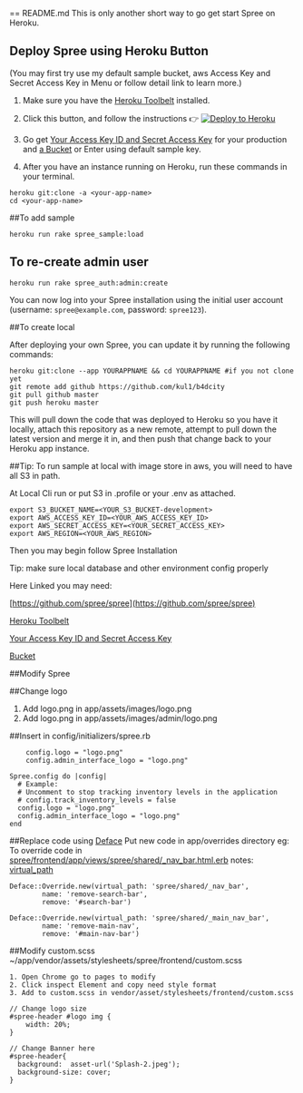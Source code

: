 == README.md
This is only another short way to go get start Spree on Heroku. 

## Deploy Spree using Heroku Button
(You may first try use my default sample bucket, aws Access Key and Secret Access Key in Menu or follow detail link to learn more.)

1. Make sure you have the [Heroku Toolbelt](https://toolbelt.heroku.com) installed.

2. Click this button, and follow the instructions :point_right: [![Deploy to Heroku](https://www.herokucdn.com/deploy/button.svg)](https://heroku.com/deploy)

3. Go get [Your Access Key ID and Secret Access Key](http://docs.aws.amazon.com/AWSSimpleQueueService/latest/SQSGettingStartedGuide/AWSCredentials.html) for your production and [a Bucket](http://docs.aws.amazon.com/AmazonS3/latest/gsg/CreatingABucket.html) or Enter using default sample key.

4. After you have an instance running on Heroku, run these commands in your terminal.


```
heroku git:clone -a <your-app-name>
cd <your-app-name>
```
##To add sample

```
heroku run rake spree_sample:load
```
## To re-create admin user
```
heroku run rake spree_auth:admin:create
```

You can now log into your Spree installation using the initial user account (username: `spree@example.com`,  password: `spree123`).


##To create local

After deploying your own Spree, you can update it by running the following commands:
```
heroku git:clone --app YOURAPPNAME && cd YOURAPPNAME #if you not clone yet
git remote add github https://github.com/kul1/b4dcity
git pull github master 
git push heroku master
```

This will pull down the code that was deployed to Heroku so you have it locally, attach this repository as a new remote, attempt to pull down the latest version and merge it in, and then push that change back to your Heroku app instance.



##Tip:
To run sample at local with image store in aws, you will need to have all S3 in path.

At Local Cli run or put S3 in .profile or your .env as attached.


```
export S3_BUCKET_NAME=<YOUR_S3_BUCKET-development> 
export AWS_ACCESS_KEY_ID=<YOUR_AWS_ACCESS_KEY_ID> 
export AWS_SECRET_ACCESS_KEY=<YOUR_SECRET_ACCESS_KEY> 
export AWS_REGION=<YOUR_AWS_REGION>
```

Then you may begin follow Spree Installation

Tip: make sure local database and other environment config properly  

Here Linked you may need:

   [https://github.com/spree/spree](https://github.com/spree/spree)

   [Heroku Toolbelt](https://toolbelt.heroku.com)

   [Your Access Key ID and Secret Access Key](http://docs.aws.amazon.com/AWSSimpleQueueService/latest/SQSGettingStartedGuide/AWSCredentials.html)

   [Bucket](http://docs.aws.amazon.com/AmazonS3/latest/gsg/CreatingABucket.html)

##Modify Spree


##Change logo
1. Add logo.png in app/assets/images/logo.png 
2. Add logo.png in app/assets/images/admin/logo.png

##Insert in config/initializers/spree.rb
```
    config.logo = "logo.png"
    config.admin_interface_logo = "logo.png"
```

```
Spree.config do |config|
  # Example:
  # Uncomment to stop tracking inventory levels in the application
  # config.track_inventory_levels = false
  config.logo = "logo.png"
  config.admin_interface_logo = "logo.png"
end
```
##Replace code using [Deface](https://github.com/spree/deface)
Put new code in  app/overrides directory
 eg: To override code in[ spree/frontend/app/views/spree/shared/_nav_bar.html.erb](https://github.com/spree/spree/blob/master/frontend/app/views/spree/shared/_nav_bar.html.erb) 
 notes: [virtual_path](https://github.com/spree/deface)
```
Deface::Override.new(virtual_path: 'spree/shared/_nav_bar',     
        name: 'remove-search-bar',      
        remove: '#search-bar')      

Deface::Override.new(virtual_path: 'spree/shared/_main_nav_bar',
        name: 'remove-main-nav',        
        remove: '#main-nav-bar')
```       

##Modify custom.scss
~/app/vendor/assets/stylesheets/spree/frontend/custom.scss

    1. Open Chrome go to pages to modify
    2. Click inspect Element and copy need style format 
    3. Add to custom.scss in vendor/asset/stylesheets/frontend/custom.scss

```
// Change logo size
#spree-header #logo img {
    width: 20%;
}

// Change Banner here
#spree-header{
  background:  asset-url('Splash-2.jpeg');
  background-size: cover;
}

```





